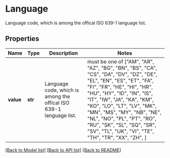 # Language

Language code, which is among the offical ISO 639-1 language list.

## Properties
Name | Type | Description | Notes
------------ | ------------- | ------------- | -------------
**value** | **str** | Language code, which is among the offical ISO 639-1 language list. |  must be one of ["AM", "AR", "AZ", "BG", "BN", "BS", "CA", "CS", "DA", "DV", "DZ", "DE", "EL", "EN", "ES", "ET", "FA", "FI", "FR", "HE", "HI", "HR", "HU", "HY", "ID", "IN", "IS", "IT", "IW", "JA", "KA", "KM", "KO", "LO", "LT", "LV", "MK", "MN", "MS", "MY", "NB", "NE", "NL", "NO", "PL", "PT", "RO", "RU", "SK", "SL", "SQ", "SR", "SV", "TL", "UK", "VI", "TE", "TH", "TR", "XX", "ZH", ]

[[Back to Model list]](../README.md#documentation-for-models) [[Back to API list]](../README.md#documentation-for-api-endpoints) [[Back to README]](../README.md)


